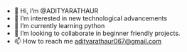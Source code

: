 - 👋 Hi, I’m @ADITYARATHAUR
- 👀 I’m interested in new technological advancements
- 🌱 I’m currently learning python
- 💞️ I’m looking to collaborate in beginner friendly projects. 
- 📫 How to reach me adityarathaur067@gmail.com

<!---
ADITYARATHAUR/ADITYARATHAUR is a ✨ special ✨ repository because its `README.md` (this file) appears on your GitHub profile.
You can click the Preview link to take a look at your changes.
--->
